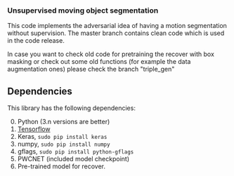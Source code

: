 ### Unsupervised moving object segmentation

This code implements the adversarial idea of having a motion segmentation
without supervision. The master branch contains clean code which is used in
the code release.

In case you want to check old code for pretraining the recover with box masking
or check out some old functions (for example the data augmentation ones) please
check the branch "triple_gen"


## Dependencies

This library has the following dependencies:

0. Python (3.n versions are better)
1. [Tensorflow](https://www.tensorflow.org/install/)
2. Keras, ```sudo pip install keras```
3. numpy, ```sudo pip install numpy```
4. gflags, ```sudo pip install python-gflags ```
5. PWCNET (included model checkpoint)
6. Pre-trained model for recover.

